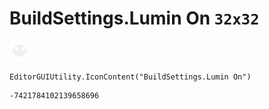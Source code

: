 # BuildSettings.Lumin On `32x32`
<img src="/img/BuildSettings.Lumin%20On.png" width=32 height=32>

``` CSharp
EditorGUIUtility.IconContent("BuildSettings.Lumin On")
```
```
-7421784102139658696
```
